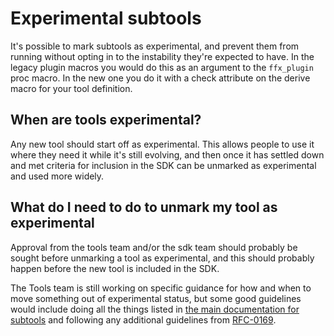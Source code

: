 # Experimental subtools

It's possible to mark subtools as experimental, and prevent them from running
without opting in to the instability they're expected to have. In the legacy
plugin macros you would do this as an argument to the `ffx_plugin`
proc macro. In the new one you do it with a check attribute on the derive macro
for your tool definition.

## When are tools experimental?

Any new tool should start off as experimental. This allows people to use it where
they need it while it's still evolving, and then once it has settled down and
met criteria for inclusion in the SDK can be unmarked as experimental and used
more widely.

## What do I need to do to unmark my tool as experimental

Approval from the tools team and/or the sdk team should probably be sought
before unmarking a tool as experimental, and this should probably happen before
the new tool is included in the SDK.

The Tools team is still working on specific guidance for how and when to move
something out of experimental status, but some good guidelines would include
doing all the things listed in [the main documentation for subtools](../README.md)
and following any additional guidelines from
[RFC-0169](/docs/contribute/governance/rfcs/0169_sdk_tool_compatibility.md).
